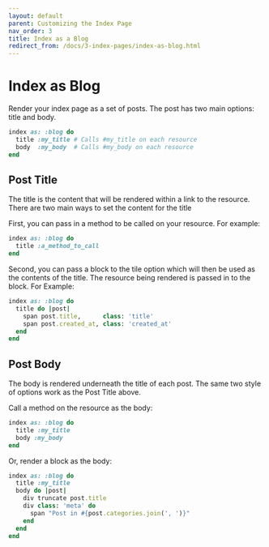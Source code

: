 ```yaml
---
layout: default
parent: Customizing the Index Page
nav_order: 3
title: Index as a Blog
redirect_from: /docs/3-index-pages/index-as-blog.html
---
```


# Index as Blog

Render your index page as a set of posts. The post has two main options:
title and body.

```ruby
index as: :blog do
  title :my_title # Calls #my_title on each resource
  body  :my_body  # Calls #my_body on each resource
end
```

## Post Title

The title is the content that will be rendered within a link to the
resource. There are two main ways to set the content for the title

First, you can pass in a method to be called on your resource. For example:

```ruby
index as: :blog do
  title :a_method_to_call
end
```

Second, you can pass a block to the tile option which will then be
used as the contents of the title. The resource being rendered
is passed in to the block. For Example:

```ruby
index as: :blog do
  title do |post|
    span post.title,      class: 'title'
    span post.created_at, class: 'created_at'
  end
end
```

## Post Body

The body is rendered underneath the title of each post. The same two
style of options work as the Post Title above.

Call a method on the resource as the body:

```ruby
index as: :blog do
  title :my_title
  body :my_body
end
```

Or, render a block as the body:

```ruby
index as: :blog do
  title :my_title
  body do |post|
    div truncate post.title
    div class: 'meta' do
      span "Post in #{post.categories.join(', ')}"
    end
  end
end
```
